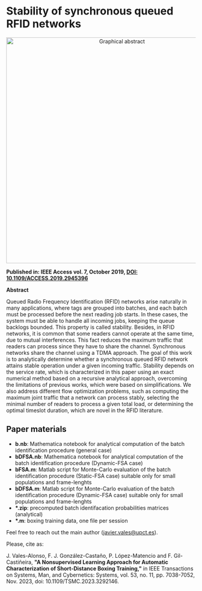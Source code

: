 # Stability of synchronous queued RFID networks

<p align="center">
<img src="https://ieeexplore.ieee.org/ielx7/6287639/8600701/8856209/graphical_abstract/access-gagraphic-2945396.jpg" alt="Graphical abstract" width="600">
</p>

<p>
<b> Published in: IEEE Access vol. 7, October 2019, <a href="https://doi.org/10.1109/ACCESS.2019.2945396"> DOI: 10.1109/ACCESS.2019.2945396 </a> </b> </p>

  
<b> Abstract </b>
<p>
<it>Queued Radio Frequency Identification (RFID) networks arise naturally in many applications, where tags are
grouped into batches, and each batch must be processed before the next reading job starts. In these cases, the
system must be able to handle all incoming jobs, keeping the queue backlogs bounded. This property is called
stability. Besides, in RFID networks, it is common that some readers cannot operate at the same time, due to mutual
interferences. This fact reduces the maximum traffic that readers can process since they have to share the channel.
Synchronous networks share the channel using a TDMA approach. The goal of this work is to analytically determine
whether a synchronous queued RFID network attains stable operation under a given incoming traffic. Stability
depends on the service rate, which is characterized in this paper using an exact numerical method based on a
recursive analytical approach, overcoming the limitations of previous works, which were based on simplifications.
We also address different flow optimization problems, such as computing the maximum joint traffic that a network
can process stably, selecting the minimal number of readers to process a given total load, or determining the
optimal timeslot duration, which are novel in the RFID literature.</it>
</p>


## Paper materials
<ul>
  <li> <b>b.nb</b>: Mathematica notebook for analytical computation of the batch identification procedure (general case)
  <li> <b>bDFSA.nb</b>: Mathematica notebook for analytical computation of the batch identification procedure (Dynamic-FSA case)
  <li> <b>bFSA.m</b>: Matlab script for Monte-Carlo evaluation of the batch identification procedure (Static-FSA case) suitable only for small populations and frame-lenghts
  <li> <b>bDFSA.m</b>: Matlab script for Monte-Carlo evaluation of the batch identification procedure (Dynamic-FSA case) suitable only for small populations and frame-lenghts
  <li> <b>*.zip</b>: precomputed batch identifacation probabilities matrices (analytical)
  <li> <b>*.m</b>: boxing training data, one file per session
</ul>

Feel free to reach out the main author (javier.vales@upct.es).

Please, cite as:

<it>J. Vales-Alonso, F. J. González-Castaño, P. López-Matencio and F. Gil-Castiñeira, </it><b>"A Nonsupervised Learning Approach for Automatic
Characterization of Short-Distance Boxing Training,"</b> in IEEE Transactions on Systems, Man, and Cybernetics: Systems, vol. 53, no. 11, pp.
7038-7052, Nov. 2023, doi: 10.1109/TSMC.2023.3292146.
